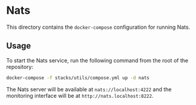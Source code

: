 # Nats

This directory contains the `docker-compose` configuration for running Nats.

## Usage

To start the Nats service, run the following command from the root of the repository:

```bash
docker-compose -f stacks/utils/compose.yml up -d nats
```

The Nats server will be available at `nats://localhost:4222` and the monitoring interface will be at `http://nats.localhost:8222`.
